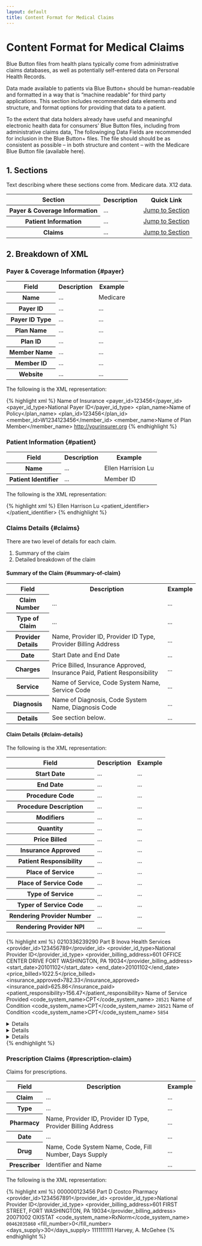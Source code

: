 ```yaml
---
layout: default
title: Content Format for Medical Claims
---
```


# Content Format for Medical Claims

Blue Button files from health plans typically come from administrative claims databases, as well as potentially self-entered data on Personal Health Records.
 
Data made available to patients via Blue Button+ should be human-readable and formatted in a way that is “machine readable” for third party applications. This section includes recommended data elements and structure, and format options for providing that data to a patient.

To the extent that data holders already have useful and meaningful electronic health data for consumers' Blue Button files, including from administrative claims data, The followinging Data Fields are recommended for inclusion in the Blue Button+ files. The file should should be as consistent as possible – in both structure and content – with the Medicare Blue Button file (available here).

## 1. Sections
Text describing where these sections come from. Medicare data. X12 data.

<table>
   <tr>
      <th class="table-column">Section</th>
      <th class="table-column">Description</th>
      <th class="table-column">Quick Link</th>
   </tr>
   <tr>
      <th>Payer &amp; Coverage Information</th>
      <td>...</td>
      <td><a href="#payer">Jump to Section</a></td>
   </tr>
   <tr class="odd">
      <th>Patient Information</th>
      <td>...</td>
      <td><a href="#patient">Jump to Section</a></td>
   </tr>
   <tr class="odd">
      <th>Claims</th>
      <td>...</td>
      <td><a href="#claims">Jump to Section</a></td>
   </tr>
</table>

## 2. Breakdown of XML

### Payer & Coverage Information {#payer}

<table>
   <tr>
      <th class="table-column">Field</th>
      <th class="table-column">Description</th>
      <th class="table-column">Example</th>
   </tr>
   <tr>
      <th>Name</th>
      <td>...</td>
      <td>Medicare</td>
   </tr>
   <tr>
      <th>Payer ID</th>
      <td>...</td>
      <td>...</td>
   </tr>
   <tr>
      <th>Payer ID Type</th>
      <td>...</td>
      <td>...</td>
   </tr>
   <tr>
      <th>Plan Name</th>
      <td>...</td>
      <td>...</td>
   </tr>
   <tr>
      <th>Plan ID</th>
      <td>...</td>
      <td>...</td>
   </tr>
   <tr>
      <th>Member Name</th>
      <td>...</td>
      <td>...</td>
   </tr>
   <tr>
      <th>Member ID</th>
      <td>...</td>
      <td>...</td>
   </tr>
   <tr>
      <th>Website</th>
      <td>...</td>
      <td>...</td>
   </tr>
</table>

The following is the XML representation:

{% highlight xml %}
   <payer>
      <name>Name of Insurance</name>
      <payer_id>123456</payer_id>
      <payer_id_type>National Payer ID</payer_id_type>
      <plan_name>Name of Policy</plan_name>
      <plan_id>123456</plan_id>
      <member_id>W1234123456</member_id>
      <member_name>Name of Plan Member</member_name>
      <url>http://yourinsurer.org</url>
   </payer>
{% endhighlight %}

### Patient Information {#patient}

<table>
   <tr>
      <th class="table-column">Field</th>
      <th class="table-column">Description</th>
      <th class="table-column">Example</th>
   </tr>
   <tr>
      <th>Name</th>
      <td>...</td>
      <td>Ellen Harrision Lu</td>
   </tr>
   <tr>
      <th>Patient Identifier</th>
      <td>...</td>
      <td>Member ID</td>
   </tr>
</table>

The following is the XML representation:

{% highlight xml %}
   <patient>
      <name>Ellen Harrison Lu</name>
      <patient_identifier></patient_identifier>
   </patient>
{% endhighlight %}


### Claims Details {#claims}

There are two level of details for each claim.
1. Summary of the claim
2. Detailed breakdown of the claim

#### Summary of the Claim {#summary-of-claim}

<table>
   <tr>
      <th class="table-column">Field</th>
      <th class="table-column">Description</th>
      <th class="table-column">Example</th>
   </tr>
   <tr>
      <th>Claim Number</th>
      <td>...</td>
      <td>...</td>
   </tr>
   <tr>
      <th>Type of Claim</th>
      <td>...</td>
      <td>...</td>
   </tr>
   <tr>
      <th>Provider Details</th>
      <td>Name, Provider ID, Provider ID Type, Provider Billing Address</td>
      <td>...</td>
   </tr>
   <tr>
      <th>Date</th>
      <td>Start Date and End Date</td>
      <td>...</td>
   </tr>
   <tr>
      <th>Charges</th>
      <td>Price Billed, Insurance Approved, Insurance Paid, Patient Responsibility</td>
      <td>...</td>
   </tr>
   <tr>
      <th>Service</th>
      <td>Name of Service, Code System Name, Service Code</td>
      <td>...</td>
   </tr>
   <tr>
      <th>Diagnosis</th>
      <td>Name of Diagnosis, Code System Name, Diagnosis Code</td>
      <td>...</td>
   </tr>
   <tr>
      <th>Details</th>
      <td>See section below.</td>
      <td>...</td>
   </tr>
</table>


#### Claim Details {#claim-details}

The following is the XML representation:

<table>
   <tr>
      <th class="table-column">Field</th>
      <th class="table-column">Description</th>
      <th class="table-column">Example</th>
   </tr>
   <tr>
      <th>Start Date</th>
      <td>...</td>
      <td>...</td>
   </tr>
   <tr>
      <th>End Date</th>
      <td>...</td>
      <td>...</td>
   </tr>
   <tr>
      <th>Procedure Code</th>
      <td>...</td>
      <td>...</td>
   </tr>
   <tr>
      <th>Procedure Description</th>
      <td>...</td>
      <td>...</td>
   </tr>
   <tr>
      <th>Modifiers</th>
      <td>...</td>
      <td>...</td>
   </tr>
   <tr>
      <th>Quantity</th>
      <td>...</td>
      <td>...</td>
   </tr>
   <tr>
      <th>Price Billed</th>
      <td>...</td>
      <td>...</td>
   </tr>
   <tr>
      <th>Insurance Approved</th>
      <td>...</td>
      <td>...</td>
   </tr>
   <tr>
      <th>Patient Responsibility</th>
      <td>...</td>
      <td>...</td>
   </tr>
   <tr>
      <th>Place of Service</th>
      <td>...</td>
      <td>...</td>
   </tr>
   <tr>
      <th>Place of Service Code</th>
      <td>...</td>
      <td>...</td>
   </tr>
   <tr>
      <th>Type of Service</th>
      <td>...</td>
      <td>...</td>
   </tr>
   <tr>
      <th>Typer of Service Code</th>
      <td>...</td>
      <td>...</td>
   </tr>
   <tr>
      <th>Rendering Provider Number</th>
      <td>...</td>
      <td>...</td>
   </tr>
   <tr>
      <th>Rendering Provider NPI</th>
      <td>...</td>
      <td>...</td>
   </tr>
</table>

{% highlight xml %}
   <claims>
      <claim>0210336239290</claim>
      <type>Part B</type>
      <provider>
         <name>Inova Health Services</name>
         <provider_id>123456789</provider_id>
         <provider_id_type>National Provider ID</provider_id_type>
         <provider_billing_address>601 OFFICE CENTER DRIVE FORT WASHINGTON, PA 19034</provider_billing_address>
      </provider>
      <date>
         <start_date>20101102</start_date>
         <end_date>20101102</end_date>
      </date>
      <charges>
         <price_billed>1022.5</price_billed>
         <insurance_approved>782.33</insurance_approved>
         <insurance_paid>625.86</insurance_paid>
         <patient_responsibility>156.47</patient_responsibility>
      </charges>
      <service>
         <name>Name of Service Provided</name>
         <code_system_name>CPT</code_system_name>
         <code>28521</code>
      </service>
      <diagnoses>
         <name>Name of Condition</name>
         <code_system_name>CPT</code_system_name>
         <code>28521</code>
      </diagnoses>
      <diagnoses>
         <name>Name of Condition</name>
         <code_system_name>CPT</code_system_name>
         <code>5854</code>
      </diagnoses>
      <details>
         <start_date>20101102</start_date>
         <end_date>20101102</end_date>
         <procedure_code>A0428</procedure_code>
         <procedure_description>Description of Procedure</procedure_description>
         <modifiers>
            <description>Additional details</description>
         </modifiers>
         <quantity>1</quantity>
         <price_billed>275</price_billed>
         <insurance_approved>208.99</insurance_approved>
         <patient_responsibility>66.01</patient_responsibility>
         <place_of_service_code>41</place_of_service_code>
         <place_of_service>Ambulance - Land</place_of_service>
         <type_of_service_code>9</type_of_service_code>
         <type_of_service>Other Medical Services</type_of_service>
         <rendering_provider_number>Q335520003</rendering_provider_number>
         <rendering_provider_npi>1023062544</rendering_provider_npi>
      </details>
      <details>
         <start_date>20101102</start_date>
         <end_date>20101102</end_date>
         <procedure_code>A0428</procedure_code>
         <procedure_description>Description of Procedure</procedure_description>
         <modifiers>
            <description>Additional details</description>
         </modifiers>
         <quantity>1</quantity>
         <price_billed>275</price_billed>
         <insurance_approved>208.99</insurance_approved>
         <patient_responsibility>66.01</patient_responsibility>
         <place_of_service_code>41</place_of_service_code>
         <place_of_service>Ambulance - Land</place_of_service>
         <type_of_service_code>9</type_of_service_code>
         <type_of_service>Other Medical Services</type_of_service>
         <rendering_provider_number>Q335520003</rendering_provider_number>
         <rendering_provider_npi>1023062544</rendering_provider_npi>
      </details>
      <details>
         <start_date>20101102</start_date>
         <end_date>20101102</end_date>
         <procedure_code>A0425</procedure_code>
         <procedure_description>Description of Procedure</procedure_description>
         <modifiers>
            <description>Additional details</description>
         </modifiers>
         <quantity>44</quantity>
         <price_billed>472.5</price_billed>
         <insurance_approved>364.35</insurance_approved>
         <patient_responsibility>108.15</patient_responsibility>
         <place_of_service_code>41</place_of_service_code>
         <place_of_service>Ambulance - Land</place_of_service>
         <type_of_service_code>9</type_of_service_code>
         <type_of_service>Other Medical Services</type_of_service>
         <rendering_provider_number>Q335520003</rendering_provider_number>
         <rendering_provider_npi>1023062544</rendering_provider_npi>
      </details>
   </claims>
 {% endhighlight %}


### Prescription Claims {#prescription-claim}

Claims for prescriptions.

<table>
   <tr>
      <th class="table-column">Field</th>
      <th class="table-column">Description</th>
      <th class="table-column">Example</th>
   </tr>
   <tr>
      <th>Claim</th>
      <td>...</td>
      <td>...</td>
   </tr>
   <tr>
      <th>Type</th>
      <td>...</td>
      <td>...</td>
   </tr>
   <tr>
      <th>Pharmacy</th>
      <td>Name, Provider ID, Provider ID Type, Provider Billing Address</td>
      <td>...</td>
   </tr>
   <tr>
      <th>Date</th>
      <td>...</td>
      <td>...</td>
   </tr>
   <tr>
      <th>Drug</th>
      <td>Name, Code System Name, Code, Fill Number, Days Supply</td>
      <td>...</td>
   </tr>
   <tr>
      <th>Prescriber</th>
      <td>Identifier and Name</td>
      <td>...</td>
   </tr>
</table>

The following is the XML representation:

{% highlight xml %}
    <claims>
      <claim>000000123456</claim>
      <type>Part D</type>
      <pharmacy>
         <name>Costco Pharmacy</name>
         <provider_id>1234567891</provider_id>
         <provider_id_type>National Provider ID</provider_id_type>
         <provider_billing_address>601 FIRST STREET, FORT WASHINGTON, PA 19034</provider_billing_address>
      </pharmacy>
      <date>20071002</date>
      <drug>
         <name>OXISTAT</name>
         <code_system_name>RxNorm</code_system_name>
         <code>00462035860</code>
         <fill_number>0</fill_number>
         <days_supply>30</days_supply>
      </drug>
      <prescriber>
         <identifier>1111111111</identifier>
         <name>Harvey, A. McGehee</name>
      </prescriber>
   </claims>
{% endhighlight %}
